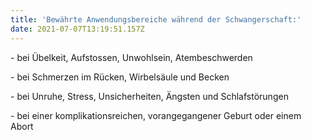```yaml
---
title: 'Bewährte Anwendungsbereiche während der Schwangerschaft:'
date: 2021-07-07T13:19:51.157Z
---
```

\-  bei Übelkeit, Aufstossen, Unwohlsein, Atembeschwerden 

\-  bei Schmerzen im Rücken, Wirbelsäule und Becken 

\-  bei Unruhe, Stress, Unsicherheiten, Ängsten und Schlafstörungen 

\-   bei einer komplikationsreichen, vorangegangener Geburt oder einem Abort